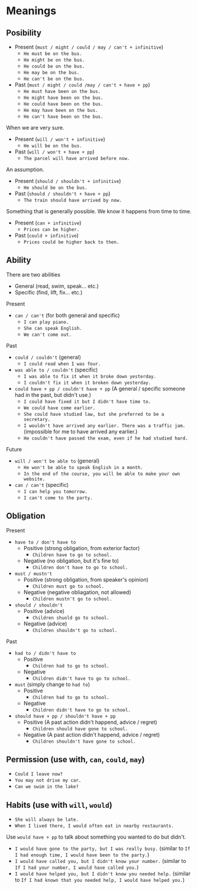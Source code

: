# Meanings

## Posibility

- Present (`must / might / could / may / can't + infinitive`)
  - `He must be on the bus.`
  - `He might be on the bus.`
  - `He could be on the bus.`
  - `He may be on the bus.`
  - `He can't be on the bus.`
- Past (`must / might / could /may / can't + have + pp`)
  - `He must have been on the bus.`
  - `He might have been on the bus.`
  - `He could have been on the bus.`
  - `He may have been on the bus.`
  - `He can't have been on the bus.`

When we are very sure.
- Present (`will / won't + infinitive`)
  - `He will be on the bus.`
- Past (`will / won't + have + pp`)
  - `The parcel will have arrived before now.`

An assumption.
- Present (`should / shouldn't + infinitive`)
  - `He should be on the bus.`
- Past (`should / shouldn't + have + pp`)
  - `The train should have arrived by now.`

Something that is generally possible. We know it happens from time to time.
- Present (`can + infinitive`)
  - `Prices can be higher.`
- Past (`could + infinitive`)
  - `Prices could be higher back to then.`

## Ability

There are two abilities
- General (read, swim, speak... etc.)
- Specific (find, lift, fix... etc.)

Present
  - `can / can't` (for both general and specific)
    - `I can play piano.`
    - `She can speak English.`
    - `We can't come out.`

Past
  - `could / couldn't` (general)
    - `I could read when I was four.`
  - `was able to / couldn't` (specific)
    - `I was able to fix it when it broke down yesterday.`
    - `I couldn't fix it when it broken down yesterday.`
  - `could have + pp / couldn't have + pp` (A general / specific someone had in the past, but didn't use.)
    - `I could have fixed it but I didn't have time to.`
    - `We could have come earlier.`
    - `She could have studied law, but she preferred to be a secretary.`
    - `I wouldn't have arrived any earlier. There was a traffic jam.` (impossible for me to have arrived any earlier.)
    - `He couldn't have passed the exam, even if he had studied hard.`

Future
  - `will / won't be able to` (general)
    - `He won't be able to speak English in a month.`
    - `In the end of the course, you will be able to make your own website.`
  - `can / can't` (specific)
    - `I can help you tomorrow.`
    - `I can't come to the party.`

## Obligation

Present
- `have to / don't have to`
  - Positive (strong obligation, from exterior factor)
    - `Children have to go to school.`
  - Negative (no obligation, but it's fine to)
    - `Children don't have to go to school.`
- `must / mustn't`
  - Positive (strong obligation, from speaker's opinion)
    - `Children must go to school.`
  - Negative (negative obliagation, not allowed)
    - `Children mustn't go to school.`
- `should / shouldn't`
  - Positive (advice)
    - `Children shuold go to school.`
  - Negative (advice)
    - `Children shouldn't go to school.`

Past
- `had to / didn't have to`
  - Positive
    - `Children had to go to school.`
  - Negative
    - `Children didn't have to go to school.`
- `must` (simply change to `had to`)
  - Positive
    - `Children had to go to school.`
  - Negative
    - `Children didn't have to go to school.`
- `should have + pp / shouldn't have + pp`
  - Positive (A past action didn't happend, advice / regret)
    - `Children should have gone to school.`
  - Negative (A past action didn't happend, advice / regret)
    - `Children shouldn't have gone to school.`

## Permission (use with, `can`, `could`, `may`)
- `Could I leave now?`
- `You may not drive my car.`
- `Can we swim in the lake?`

## Habits (use with `will`, `would`)

- `She will always be late.`
- `When I lived there, I would often eat in nearby restaurants.`

Use `would have + pp` to talk about something you wanted to do but didn't.
- `I would have gone to the party, but I was really busy.` (similar to `If I had enough time, I would have been to the party.`)
- `I would have called you, but I didn't know your number.` (similar to `If I had your number, I would have called you.`)
- `I would have helped you, but I didn't know you needed help.` (similar to `If I had known that you needed help, I would have helped you.`)
